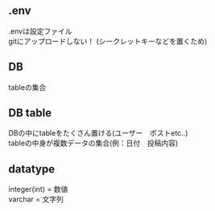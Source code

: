 ## .env
.envは設定ファイル  
gitにアップロードしない！ (シークレットキーなどを置くため)

## DB
tableの集合

## DB table
DBの中にtableをたくさん置ける(ユーザー　ポストetc..)  
tableの中身が複数データの集合(例：日付　投稿内容)  

## datatype
integer(int) = 数値  
varchar = 文字列